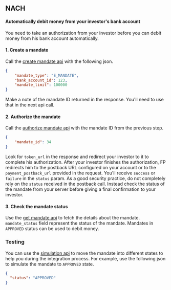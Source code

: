 ## NACH
#### Automatically debit money from your investor's bank account

You need to take an authorization from your investor before you can debit money from his bank account automatically.

#### 1. Create a mandate

Call the [create mandate api](https://fintechprimitives.com/api/#create-an-e-mandate) with the following json.

```json
{
	"mandate_type": "E_MANDATE",
	"bank_account_id": 123,
	"mandate_limit": 100000
}
```
Make a note of the mandate ID returned in the response. You'll need to use that in the next api call.

#### 2. Authorize the mandate

Call the [authorize mandate api]() with the mandate ID from the previous step.

```json
{
	"mandate_id": 34
}
```

Look for `token_url` in the response and redirect your investor to it to complete his authorization. After your investor finishes the authorization, FP redirects him to the postback URL configured on your account or to the `payment_postback_url` provided in the request. You'll receive `success` or `failure` in the `status` param. As a good security practice, do not completely rely on the `status` received in the postback call. Instead check the status of the mandate from your server before giving a final confirmation to your investor.  

#### 3. Check the mandate status

Use the [get mandate api](https://fintechprimitives.com/api/#fetch-a-mandate) to fetch the details about the mandate. `mandate_status` field represent the status of the mandate. Mandates in `APPROVED` status can be used to debit money.  

### Testing

You can use the [simulation api](https://fintechprimitives.com/api/#post-mandate-simulation) to move the mandate into different states to help you during the integration process. For example, use the following json to simulate the mandate to `APPROVED` state.

```json
{
  "status": "APPROVED"
}
```